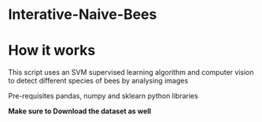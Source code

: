 # Interative-Naive-Bees
# How it works
This script uses an SVM supervised learning algorithm and computer vision to detect different species of bees by analysing images   

Pre-requisites
pandas, numpy and sklearn python libraries

**Make sure to Download the dataset as well**
